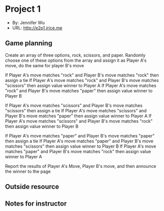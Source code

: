 # Project 1
+ By: Jennifer Wu
+ URL: <http://e2p1.jrice.me>

## Game planning
Create an array of three options, rock, scissors, and paper.
Randomly choose one of these options from the array and assign it as Player A's move, do the same for player B's move

If Player A's move matches "rock" and Player B's move matches "rock" then assign a tie
If Player A's move matches "rock" and Player B's move matches "scissors" then assign value winner to Player A
If Player A's move matches "rock" and Player B's move matches "paper" then assign value winner to Player B

If Player A's move matches "scissors" and Player B's move matches "scissors" then assign a tie
If Player A's move matches "scissors" and Player B's move matches "paper" then assign value winner to Player A
If Player A's move matches "scissors" and Player B's move matches "rock" then assign value winner to Player B

If Player A's move matches "paper" and Player B's move matches "paper" then assign a tie
If Player A's move matches "paper" and Player B's move matches "scissors" then assign value winner to Player B
If Player A's move matches "paper" and Player B's move matches "rock" then assign value winner to Player A

Report the results of Player A's Move, Player B's move, and then announce the winner to the page
## Outside resource

## Notes for instructor

